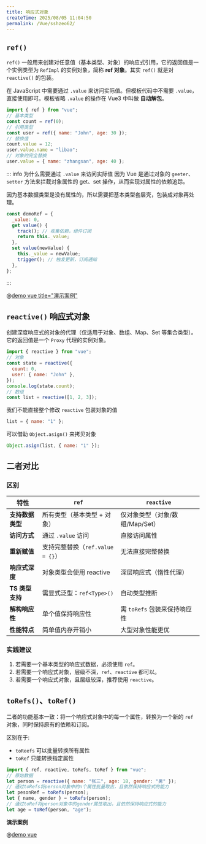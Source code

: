 ```yaml
---
title: 响应式对象
createTime: 2025/08/05 11:04:50
permalink: /Vue/sshzeo62/
---
```


## `ref()`

`ref()` 一般用来创建对任意值（基本类型、对象）的响应式引用，它的返回值是一个实例类型为 `RefImpl` 的实例对象，简称 **ref 对象**。其实 `ref()` 就是对 `reactive()` 的包装。

在 JavaScript 中需要通过 `.value` 来访问实际值。但模板代码中不需要 `.value`，直接使用即可。模板省略 `.value` 的操作在 Vue3 中叫做 **自动解包**。

```js
import { ref } from "vue";
// 基本类型
const count = ref(0);
// 引用类型
const user = ref({ name: "John", age: 30 });
// 替换值
count.value = 12;
user.value.name = "libao";
// 对象的完全替换
user.value = { name: "zhangsan", age: 40 };
```

::: info 为什么需要通过 `.value` 来访问实际值
因为 Vue 是通过对象的 `geeter`、`setter` 方法来拦截对象属性的 get、set 操作，从而实现对属性的依赖追踪。

因为基本数据类型是没有属性的，所以需要把基本类型套层壳，包装成对象再处理。

```js
const demoRef = {
  _value: 0,
  get value() {
    track(); // 收集依赖，组件订阅
    return this._value;
  },
  set value(newValue) {
    this._value = newValue;
    trigger(); // 触发更新，订阅通知
  },
};
```

:::

@[demo vue title="演示案例"](./demo/demo1.vue)

## `reactive()` 响应式对象

创建深度响应式的对象的代理（仅适用于对象、数组、Map、Set 等集合类型）。它的返回值是一个 `Proxy` 代理的实例对象。

```javascript
import { reactive } from "vue";
// 对象
const state = reactive({
  count: 0,
  user: { name: "John" },
});
console.log(state.count);
// 数组
const list = reactive([1, 2, 3]);
```

我们不能直接整个修改 `reactive` 包装对象的值

```js
list = { name: "1" };
```

可以借助 `Object.asign()` 来拷贝对象

```js
Object.asign(list, { name: "1" });
```

## 二者对比

### 区别

| **特性**         | `ref`                            | `reactive`                      |
| ---------------- | -------------------------------- | ------------------------------- |
| **支持数据类型** | 所有类型（基本类型 + 对象）      | 仅对象类型（对象/数组/Map/Set） |
| **访问方式**     | 通过 `.value` 访问               | 直接访问属性                    |
| **重新赋值**     | 支持完整替换（`ref.value = {}`） | 无法直接完整替换                |
| **响应式深度**   | 对象类型会使用 reactive          | 深层响应式（惰性代理）          |
| **TS 类型支持**  | 需显式泛型：`ref<Type>()`        | 自动类型推断                    |
| **解构响应性**   | 单个值保持响应性                 | 需 `toRefs` 包装来保持响应性    |
| **性能特点**     | 简单值内存开销小                 | 大型对象性能更优                |

### 实践建议

1. 若需要一个基本类型的响应式数据，必须使用 `ref`。
2. 若需要一个响应式对象，层级不深，`ref`、`reactive` 都可以。
3. 若需要一个响应式对象，且层级较深，推荐使用 `reactive`。

## `toRefs()`、`toRef()`

二者的功能基本一致：将一个响应式对象中的每一个属性，转换为一个新的 `ref` 对象，同时保持原有的依赖和订阅。

区别在于:

- `toReefs` 可以批量转换所有属性
- `toRef` 只能转换指定属性

```js
import { ref, reactive, toRefs, toRef } from "vue";
// 原始数据
let person = reactive({ name: "张三", age: 18, gender: "男" });
// 通过toRefs将person对象中的n个属性批量取出，且依然保持响应式的能力
let pesonRef = toRefs(person);
let { name, gender } = toRefs(person);
// 通过toRef将person对象中的gender属性取出，且依然保持响应式的能力
let age = toRef(person, "age");
```

**演示案例**

@[demo vue](./demo/demo3.vue)
